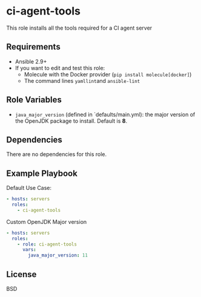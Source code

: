 # ci-agent-tools

This role installs all the tools required for a CI agent server

## Requirements

* Ansible 2.9+
* If you want to edit and test this role:
  - Molecule with the Docker provider (`pip install molecule[docker]`)
  - The command lines `yamllint`and `ansible-lint`

## Role Variables

* `java_major_version` (defined in `defaults/main.yml): the major version of the OpenJDK package to install. Default is **8**.

## Dependencies

There are no dependencies for this role.

## Example Playbook

Default Use Case:

```yml
- hosts: servers
  roles:
    - ci-agent-tools
```

Custom OpenJDK Major version

```yml
- hosts: servers
  roles:
    - role: ci-agent-tools
      vars:
        java_major_version: 11
```

## License

BSD

